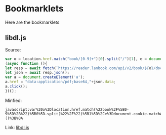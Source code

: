 # Bookmarklets
Here are the bookmarklets
## libdl.js
Source:

```js
var o = location.href.match("book/[0-9]+")[0].split("/")[1], e = document.cookie.matchAll("lan_access_token=([^;]+)").next().value[1];
(async function (){
let resp = await fetch(`https://reader.lanbook.com/api/v2/book/${o}/documentFile?jwtToken=${e}`);
let json = await resp.json();
var a = document.createElement('a');
a.href = "data:application/pdf;base64,"+json.data;
a.click();
})();
```

Minfied:

```
javascript:var%20o%3Dlocation.href.match(%22book%2F%5B0-9%5D%2B%22)%5B0%5D.split(%22%2F%22)%5B1%5D%2Ce%3Ddocument.cookie.matchAll(%22lan_access_token%3D(%5B%5E%3B%5D%2B)%22).next().value%5B1%5D%3B(async%20function()%7Blet%20resp%3Dawait%20fetch(%60https%3A%2F%2Freader.lanbook.com%2Fapi%2Fv2%2Fbook%2F%24%7Bo%7D%2FdocumentFile%3FjwtToken%3D%24%7Be%7D%60)%3Blet%20json%3Dawait%20resp.json()%3Bvar%20a%3Ddocument.createElement(%22a%22)%3Ba.href%3D%22data%3Aapplication%2Fpdf%3Bbase64%2C%22%2Bjson.data%3Ba.click()%7D)()%3B%0A
```

Link: [libdl.js](javascript:var%20o%3Dlocation.href.match(%22book%2F%5B0-9%5D%2B%22)%5B0%5D.split(%22%2F%22)%5B1%5D%2Ce%3Ddocument.cookie.matchAll(%22lan_access_token%3D(%5B%5E%3B%5D%2B)%22).next().value%5B1%5D%3B(async%20function()%7Blet%20resp%3Dawait%20fetch(%60https%3A%2F%2Freader.lanbook.com%2Fapi%2Fv2%2Fbook%2F%24%7Bo%7D%2FdocumentFile%3FjwtToken%3D%24%7Be%7D%60)%3Blet%20json%3Dawait%20resp.json()%3Bvar%20a%3Ddocument.createElement(%22a%22)%3Ba.href%3D%22data%3Aapplication%2Fpdf%3Bbase64%2C%22%2Bjson.data%3Ba.click()%7D)()%3B%0A)
